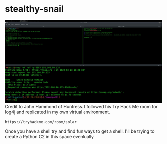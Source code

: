# stealthy-snail

![bash-window](bash.jpeg)
Credit to John Hammond of Huntress.  I followed his Try Hack Me room for log4j and replicated in my own virtual environment.

```https://tryhackme.com/room/solar```

Once you have a shell try and find fun ways to get a shell.  I'll be trying to create a Python C2 in this space eventually
